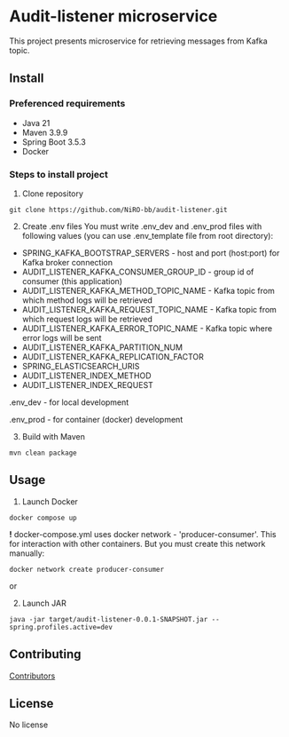 # Audit-listener microservice
This project presents microservice for retrieving messages from Kafka topic.

## Install
### Preferenced requirements
* Java 21
* Maven 3.9.9
* Spring Boot 3.5.3
* Docker

### Steps to install project
1. Clone repository
```shell
git clone https://github.com/NiRO-bb/audit-listener.git
```

2. Create .env files
You must write .env_dev and .env_prod files with following values (you can use .env_template file from root directory):
* SPRING_KAFKA_BOOTSTRAP_SERVERS - host and port (host:port) for Kafka broker connection
* AUDIT_LISTENER_KAFKA_CONSUMER_GROUP_ID - group id of consumer (this application)
* AUDIT_LISTENER_KAFKA_METHOD_TOPIC_NAME - Kafka topic from which method logs will be retrieved
* AUDIT_LISTENER_KAFKA_REQUEST_TOPIC_NAME - Kafka topic from which request logs will be retrieved
* AUDIT_LISTENER_KAFKA_ERROR_TOPIC_NAME - Kafka topic where error logs will be sent
* AUDIT_LISTENER_KAFKA_PARTITION_NUM
* AUDIT_LISTENER_KAFKA_REPLICATION_FACTOR
* SPRING_ELASTICSEARCH_URIS
* AUDIT_LISTENER_INDEX_METHOD 
* AUDIT_LISTENER_INDEX_REQUEST

<p>.env_dev - for local development </p>
<p>.env_prod - for container (docker) development</p>

3. Build with Maven
```shell
mvn clean package
```

## Usage
1. Launch Docker
```shell
docker compose up
```
<b>!</b> docker-compose.yml uses docker network - 'producer-consumer'. 
This for interaction with other containers. But you must create this network manually:
```shell
docker network create producer-consumer
```
<p>or</p>

2. Launch JAR
```shell
java -jar target/audit-listener-0.0.1-SNAPSHOT.jar --spring.profiles.active=dev
```

## Contributing
<a href="https://github.com/NiRO-bb/audit-listener/graphs/contributors/">Contributors</a>

## License
No license 